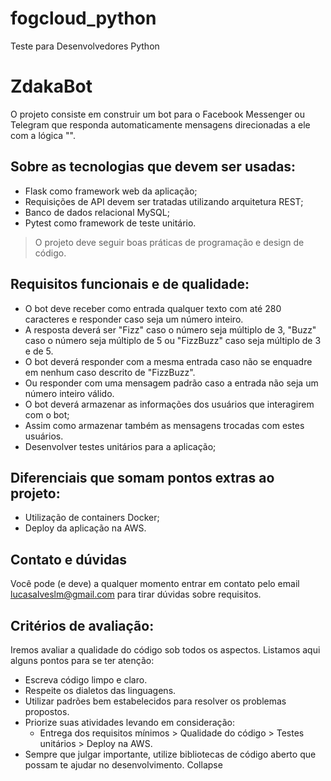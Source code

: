 # fogcloud_python
Teste para Desenvolvedores Python

#  ZdakaBot
O projeto consiste em construir um bot para o Facebook Messenger ou Telegram que responda automaticamente mensagens direcionadas a ele com a lógica "".

## Sobre as tecnologias que devem ser usadas:
- Flask como framework web da aplicação;
- Requisições de API devem ser tratadas utilizando arquitetura REST;
- Banco de dados relacional MySQL;
- Pytest como framework de teste unitário.
> O projeto deve seguir boas práticas de programação e design de código.

## Requisitos funcionais e de qualidade:
- O bot deve receber como entrada qualquer texto com até 280 caracteres e responder caso seja um número inteiro.
- A resposta deverá ser "Fizz" caso o número seja múltiplo de 3, "Buzz" caso o número seja múltiplo de 5 ou "FizzBuzz" caso seja múltiplo de 3 e de 5.
- O bot deverá responder com a mesma entrada caso não se enquadre em nenhum caso descrito de "FizzBuzz".
- Ou responder com uma mensagem padrão caso a entrada não seja um número inteiro válido.
- O bot deverá armazenar as informações dos usuários que interagirem com o bot;
- Assim como armazenar também as mensagens trocadas com estes usuários.
- Desenvolver testes unitários para a aplicação;

## Diferenciais que somam pontos extras ao projeto:
- Utilização de containers Docker;
- Deploy da aplicação na AWS.

## Contato e dúvidas
Você pode (e deve) a qualquer momento entrar em contato pelo email lucasalveslm@gmail.com para tirar dúvidas sobre requisitos.

## Critérios de avaliação:
Iremos avaliar a qualidade do código sob todos os aspectos. Listamos aqui alguns pontos para se ter atenção:
- Escreva código limpo e claro.
- Respeite os dialetos das linguagens.
- Utilizar padrões bem estabelecidos para resolver os problemas propostos.
- Priorize suas atividades levando em consideração: 
    - Entrega dos requisitos mínimos > Qualidade do código > Testes unitários > Deploy na AWS. 
- Sempre que julgar importante, utilize bibliotecas de código aberto que possam te ajudar no desenvolvimento.
Collapse
